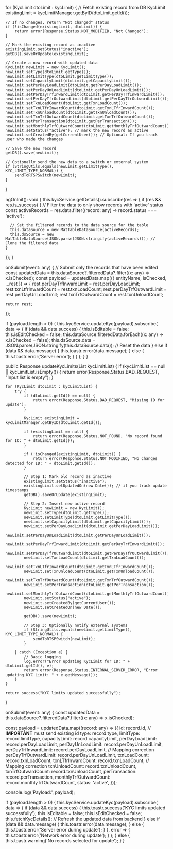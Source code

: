 for (KycLimit dtoLimit : kycLimit) {
    // Fetch existing record from DB
    KycLimit existingLimit = kycLimitManager.getByID(dtoLimit.getId());

    // If no changes, return "Not Changed" status
    if (!isChanged(existingLimit, dtoLimit)) {
        return error(Response.Status.NOT_MODIFIED, "Not Changed");
    }

    // Mark the existing record as inactive
    existingLimit.setStatus("inactive");
    getDB().saveOrUpdate(existingLimit);

    // Create a new record with updated data
    KycLimit newLimit = new KycLimit();
    newLimit.setType(dtoLimit.getType());
    newLimit.setLimitType(dtoLimit.getLimitType());
    newLimit.setCapacityLimit(dtoLimit.getCapacityLimit());
    newLimit.setPerDayLoadLimit(dtoLimit.getPerDayLoadLimit());
    newLimit.setPerDayUnLoadLimit(dtoLimit.getPerDayUnLoadLimit());
    newLimit.setPerDayTrfInwardLimit(dtoLimit.getPerDayTrfInwardLimit());
    newLimit.setPerDayTfrOutwardLimit(dtoLimit.getPerDayTfrOutwardLimit());
    newLimit.setTxnLoadCount(dtoLimit.getTxnLoadCount());
    newLimit.setTxnLTfrInwardCount(dtoLimit.getTxnLTfrInwardCount());
    newLimit.setTxnUnloadCount(dtoLimit.getTxnUnloadCount());
    newLimit.setTxnTrfOutwardCount(dtoLimit.getTxnTrfOutwardCount());
    newLimit.setPerTransaction(dtoLimit.getPerTransaction());
    newLimit.setMonthlyTrfOutwardCount(dtoLimit.getMonthlyTrfOutwardCount());
    newLimit.setStatus("active"); // mark the new record as active
    newLimit.setCreatedBy(getCurrentUser()); // Optional: If you track user who made the changes

    // Save the new record
    getDB().save(newLimit);

    // Optionally send the new data to a switch or external system
    if (StringUtils.equals(newLimit.getLimitType(), KYC_LIMIT_TYPE_NORMAL)) {
        sendToRTSPSwitch(newLimit);
    }
}



ngOnInit(): void {
  this.kycService.getDetails().subscribe(res => {
    if (res && res.is_success) {
      // Filter the data to only show records with 'active' status
      const activeRecords = res.data.filter((record: any) => record.status === 'active');
      
      // Set the filtered records to the data source for the table
      this.dataSource = new MatTableDataSource(activeRecords);
      this.dsSource = new MatTableDataSource(JSON.parse(JSON.stringify(activeRecords))); // Clone the filtered data
    }
  });
}

onSubmit(event: any) {
  // Submit only the records that have been edited
  const updatedData = this.dataSource?.filteredData?.filter((x: any) => x.isChecked);
  const payload = updatedData.map(({ entityName, isChecked, ...rest }) => {
    rest.perDayTrfInwardLimit = rest.perDayLoadLimit;
    rest.txnLtfrInwardCount = rest.txnLoadCount;
    rest.perDayTrfOutwardLimit = rest.perDayUnLoadLimit;
    rest.txnTrfOutwardCount = rest.txnUnloadCount;
    
    return rest;
  });

  if (payload.length > 0) {
    this.kycService.updateKyc(payload).subscribe(
      data => {
        if (data && data.success) {
          this.isEditable = false;
          this.isEditChecked = false;
          this.dataSource.filteredData.forEach((x: any) => x.isChecked = false);
          this.dsSource.data = JSON.parse(JSON.stringify(this.dataSource.data)); // Reset the data
        } else if (data && data.message) {
          this.toastr.error(data.message);
        } else {
          this.toastr.error('Server error');
        }
      }
    );
  }
}


















public Response updateKycLimits(List<KycLimit> kycLimitList) {
    if (kycLimitList == null || kycLimitList.isEmpty()) {
        return error(Response.Status.BAD_REQUEST, "Input list is empty");
    }

    for (KycLimit dtoLimit : kycLimitList) {
        try {
            if (dtoLimit.getId() == null) {
                return error(Response.Status.BAD_REQUEST, "Missing ID for update");
            }

            KycLimit existingLimit = kycLimitManager.getByID(dtoLimit.getId());

            if (existingLimit == null) {
                return error(Response.Status.NOT_FOUND, "No record found for ID: " + dtoLimit.getId());
            }

            if (!isChanged(existingLimit, dtoLimit)) {
                return error(Response.Status.NOT_MODIFIED, "No changes detected for ID: " + dtoLimit.getId());
            }

            // Step 1: Mark old record as inactive
            existingLimit.setStatus("inactive");
            existingLimit.setUpdatedOn(new Date()); // if you track update timestamps
            getDB().saveOrUpdate(existingLimit);

            // Step 2: Insert new active record
            KycLimit newLimit = new KycLimit();
            newLimit.setType(dtoLimit.getType());
            newLimit.setLimitType(dtoLimit.getLimitType());
            newLimit.setCapacityLimit(dtoLimit.getCapacityLimit());
            newLimit.setPerDayLoadLimit(dtoLimit.getPerDayLoadLimit());
            newLimit.setPerDayUnLoadLimit(dtoLimit.getPerDayUnLoadLimit());
            newLimit.setPerDayTrfInwardLimit(dtoLimit.getPerDayTrfInwardLimit());
            newLimit.setPerDayTfrOutwardLimit(dtoLimit.getPerDayTfrOutwardLimit());
            newLimit.setTxnLoadCount(dtoLimit.getTxnLoadCount());
            newLimit.setTxnLTfrInwardCount(dtoLimit.getTxnLTfrInwardCount());
            newLimit.setTxnUnloadCount(dtoLimit.getTxnUnloadCount());
            newLimit.setTxnTrfOutwardCount(dtoLimit.getTxnTrfOutwardCount());
            newLimit.setPerTransaction(dtoLimit.getPerTransaction());
            newLimit.setMonthlyTrfOutwardCount(dtoLimit.getMonthlyTrfOutwardCount());
            newLimit.setStatus("active");
            newLimit.setCreatedBy(getCurrentUser());
            newLimit.setCreatedOn(new Date());

            getDB().save(newLimit);

            // Step 3: Optionally notify external systems
            if (StringUtils.equals(newLimit.getLimitType(), KYC_LIMIT_TYPE_NORMAL)) {
                sendToRTSPSwitch(newLimit);
            }

        } catch (Exception e) {
            // Basic logging
            log.error("Error updating KycLimit for ID: " + dtoLimit.getId(), e);
            return error(Response.Status.INTERNAL_SERVER_ERROR, "Error updating KYC Limit: " + e.getMessage());
        }
    }

    return success("KYC limits updated successfully");
}

















onSubmit(event: any) {
  const updatedData = this.dataSource?.filteredData?.filter((x: any) => x.isChecked);

  const payload = updatedData.map((record: any) => ({
    id: record.id, // **IMPORTANT** must send existing id
    type: record.type,
    limitType: record.limitType,
    capacityLimit: record.capacityLimit,
    perDayLoadLimit: record.perDayLoadLimit,
    perDayUnLoadLimit: record.perDayUnLoadLimit,
    perDayTrfInwardLimit: record.perDayLoadLimit,         // Mapping correction
    perDayTrfOutwardLimit: record.perDayUnLoadLimit,
    txnLoadCount: record.txnLoadCount,
    txnLTfrInwardCount: record.txnLoadCount,               // Mapping correction
    txnUnloadCount: record.txnUnloadCount,
    txnTrfOutwardCount: record.txnUnloadCount,
    perTransaction: record.perTransaction,
    monthlyTrfOutwardCount: record.monthlyTrfOutwardCount,
    status: 'active',
  }));

  console.log('Payload:', payload);

  if (payload.length > 0) {
    this.kycService.updateKyc(payload).subscribe(
      data => {
        if (data && data.success) {
          this.toastr.success('KYC limits updated successfully');
          this.isEditable = false;
          this.isEditChecked = false;
          this.fetchKycDetails(); // Refresh the updated data from backend
        } else if (data && data.message) {
          this.toastr.error(data.message);
        } else {
          this.toastr.error('Server error during update');
        }
      },
      error => {
        this.toastr.error('Network error during update');
      }
    );
  } else {
    this.toastr.warning('No records selected for update');
  }
}










